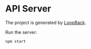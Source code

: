 # API Server

The project is generated by [LoopBack](http://loopback.io).

Run the server:
```
npm start
```

